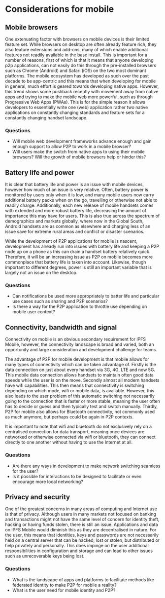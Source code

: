 # Considerations for mobile

## Mobile browsers

One extenuating factor with browsers on mobile devices is their limited feature set. While browsers on desktop are often already feature rich, they also feature extensions and add-ons, many of which enable additional features not readily available in the base install. This is important for a number of reasons, first of which is that it means that anyone developing p2p applications, can not easily do this through the pre-installed browsers such as Chrome \(Android\) and Safari \(iOS\) on the two most dominant platforms. The mobile ecosystem has developed as such over the past decade to be app-centric and this means that when developing for mobile in general, much effort is geared towards developing native apps. However, this trend shows some pushback recently with movement away from native apps and trying to make the mobile web more powerful, such as through Progressive Web Apps \(PWAs\). This is for the simple reason it allows developers to essentially write one \(web\) application rather two native applications on constantly changing standards and feature sets for a constantly changing handset landscape.

### Questions

* Will mobile web development frameworks advance enough and gain enough support to allow P2P to work in a mobile browser?
* Will users make the switch from native apps to using their mobile browsers? Will the growth of mobile browsers help or hinder this?

## Battery life and power

It is clear that battery life and power is an issue with mobile devices, however how much of an issue is very relative. Often, battery power is monitored by users only when it is low, and many mobile users now carry additional battery packs when on the go, travelling or otherwise not able to readily charge. Additionally, each new release of mobile handsets comes with extended and more robust battery life, decreasing the amount of importance this may have for users. This is also true across the spectrum of demographics and markets globally, where now in the Global South, Android handsets are as common as elsewhere and charging less of an issue save for extreme rural areas and conflict or disaster scenarios.

While the development of P2P applications for mobile is nascent, development has already run into issues with battery life and keeping a P2P node up on a phone as this can drain a handset battery relatively quick. Therefore, it will be an increasing issue as P2P on mobile becomes more commonplace that battery life is taken into account. Likewise, though important to different degrees, power is still an important variable that is largely not an issue on the desktop.

### Questions

* Can notifications be used more appropriately to batter life and particular use cases such as sharing and P2P scenarios?
* Is there a way for the P2P application to throttle use depending on mobile user context?

## Connectivity, bandwidth and signal

Connectivity on mobile is an obvious secondary requirement for IPFS Mobile, however, the connectivity landscape is broad and varied, both an opportunity and large consideration and development challenge for teams.

The advantage of P2P for mobile development is that mobile allows for many types of connectivity which can be taken advantage of. Firstly is the data connection on just about every handset via 3G, 4G, LTE and now 5G. This mobile data connection allows handsets to maintain often good data speeds while the user is on the move. Secondly almost all modern handsets have wifi capabilities. This then means that connectivity is switching depending on which mode, wifi or mobile data, is available. However, this also leads to the user problem of this automatic switching not necessarily going to the connection that is faster or more stable, meaning the user often has to decide or guess and then typically test and switch manually. Thirdly, P2P for mobile also allows for Bluetooth connectivity, not commonly used as much anymore, but perhaps could be again in P2P contexts.

It is important to note that wifi and bluetooth do not exclusively rely on a centralised connection for data transport, meaning once devices are networked or otherwise connected via wifi or bluetooth, they can connect directly to one another without having to use the Internet at all.

### Questions

* Are there any ways in development to make network switching seamless for the user?
* Is it possible for interactions to be designed to facilitate or even encourage more local networking?

## Privacy and security

One of the greatest concerns in many areas of computing and Internet use is that of privacy. Although users in many markets not focused on banking and transactions might not have the same level of concern for identity theft, hacking or having funds stolen, there is still an issue. Applications and data on IPFS Mobile would diminish this as they are decentralised in nature. For the user, this means that identities, keys and passwords are not necessarily held on a central server that can be hacked, lost or stolen, but distributed or help privately and personally. This does impinge on the user additional responsibilities in configuration and storage and can lead to other issues such as unrecoverable keys being lost.

### Questions

* What is the landscape of apps and platforms to facilitate methods like federated identity to make P2P for mobile a reality?
* What is the user need for mobile identity and P2P?

